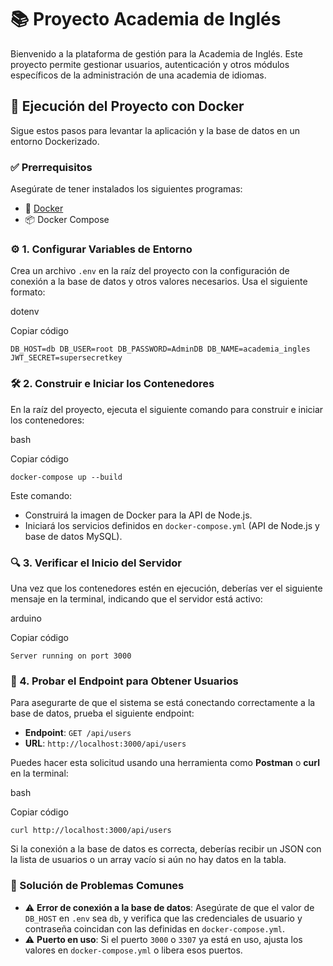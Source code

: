 # 📚 Proyecto Academia de Inglés

Bienvenido a la plataforma de gestión para la Academia de Inglés. Este proyecto permite gestionar usuarios, autenticación y otros módulos específicos de la administración de una academia de idiomas.

## 🚀 Ejecución del Proyecto con Docker

Sigue estos pasos para levantar la aplicación y la base de datos en un entorno Dockerizado.

### ✅ Prerrequisitos

Asegúrate de tener instalados los siguientes programas:

- 🐳 [Docker](https://www.docker.com/)
- 📦 Docker Compose

### ⚙️ 1. Configurar Variables de Entorno

Crea un archivo `.env` en la raíz del proyecto con la configuración de conexión a la base de datos y otros valores necesarios. Usa el siguiente formato:

dotenv

Copiar código

`DB_HOST=db
DB_USER=root
DB_PASSWORD=AdminDB
DB_NAME=academia_ingles
JWT_SECRET=supersecretkey`

### 🛠️ 2. Construir e Iniciar los Contenedores

En la raíz del proyecto, ejecuta el siguiente comando para construir e iniciar los contenedores:

bash

Copiar código

`docker-compose up --build`

Este comando:

- Construirá la imagen de Docker para la API de Node.js.
- Iniciará los servicios definidos en `docker-compose.yml` (API de Node.js y base de datos MySQL).

### 🔍 3. Verificar el Inicio del Servidor

Una vez que los contenedores estén en ejecución, deberías ver el siguiente mensaje en la terminal, indicando que el servidor está activo:

arduino

Copiar código

`Server running on port 3000`

### 🔗 4. Probar el Endpoint para Obtener Usuarios

Para asegurarte de que el sistema se está conectando correctamente a la base de datos, prueba el siguiente endpoint:

- **Endpoint**: `GET /api/users`
- **URL**: `http://localhost:3000/api/users`

Puedes hacer esta solicitud usando una herramienta como **Postman** o **curl** en la terminal:

bash

Copiar código

`curl http://localhost:3000/api/users`

Si la conexión a la base de datos es correcta, deberías recibir un JSON con la lista de usuarios o un array vacío si aún no hay datos en la tabla.

### 🐞 Solución de Problemas Comunes

- ⚠️ **Error de conexión a la base de datos**: Asegúrate de que el valor de `DB_HOST` en `.env` sea `db`, y verifica que las credenciales de usuario y contraseña coincidan con las definidas en `docker-compose.yml`.
- ⚠️ **Puerto en uso**: Si el puerto `3000` o `3307` ya está en uso, ajusta los valores en `docker-compose.yml` o libera esos puertos.
